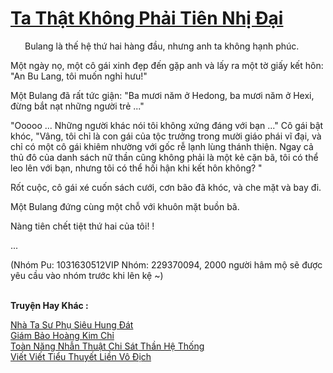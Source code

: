 <a href="https://truyentiki.com/ta-that-khong-phai-tien-nhi-dai.33765/" title="Ta Thật Không Phải Tiên Nhị Đại"><h1>Ta Thật Không Phải Tiên Nhị Đại</h1></a><div style="display:table"><img align="right" style="float: left; padding: 10px;" src="https://truyentiki.com/images/story/200x260/33765.jpg" alt="">Bulang là thế hệ thứ hai hàng đầu, nhưng anh ta không hạnh phúc. <p></p> Một ngày nọ, một cô gái xinh đẹp đến gặp anh và lấy ra một tờ giấy kết hôn: "An Bu Lang, tôi muốn nghỉ hưu!" <p></p> Một Bulang đã rất tức giận: "Ba mươi năm ở Hedong, ba mươi năm ở Hexi, đừng bắt nạt những người trẻ ..." <p></p> "Ooooo ... Những người khác nói tôi không xứng đáng với bạn ..." Cô gái bật khóc, "Vâng, tôi chỉ là con gái của tộc trưởng trong mười giáo phái vĩ đại, và chỉ có một cô gái khiêm nhường với gốc rễ lạnh lùng thánh thiện. Ngay cả thủ đô của danh sách nữ thần cũng không phải là một kẻ cặn bã, tôi có thể leo lên với bạn, nhưng tôi có thể hối hận khi kết hôn không? " <p></p> Rốt cuộc, cô gái xé cuốn sách cưới, cơn bão đã khóc, và che mặt và bay đi. <p></p> Một Bulang đứng cùng một chỗ với khuôn mặt buồn bã. <p></p> Nàng tiên chết tiệt thứ hai của tôi! ! <p></p> ... <p></p> (Nhóm Pu: 1031630512VIP Nhóm: 229370094, 2000 người hâm mộ sẽ được yêu cầu vào nhóm trước khi lên kệ ~)</div><p><br><b>Truyện Hay Khác :</b></p><a href="https://truyentiki.com/nha-ta-su-phu-sieu-hung-dat.33764/" alt="Nhà Ta Sư Phụ Siêu Hung Đát">Nhà Ta Sư Phụ Siêu Hung Đát</a><br/><a href="https://github.com/nownovels/top500/tree/master/truyenhay/33895/" alt="Giám Bảo Hoàng Kim Chỉ">Giám Bảo Hoàng Kim Chỉ</a><br/><a href="https://www.flickr.com/photos/188164041@N05/49956129331/" alt="Toàn Năng Nhẫn Thuật Chi Sát Thần Hệ Thống">Toàn Năng Nhẫn Thuật Chi Sát Thần Hệ Thống</a><br/><a href="https://github.com/nownovels/top500/tree/master/truyenhay/33777/" alt="Viết Viết Tiểu Thuyết Liền Vô Địch">Viết Viết Tiểu Thuyết Liền Vô Địch</a><br/>